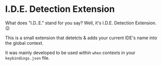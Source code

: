 # I.D.E. Detection Extension

What does "I.D..E." stand for you say? Well, it's I.D.E. Detection Extension. :wink: 

This is a small extension that detetcts & adds your current IDE's name into the global context. 

It was mainly developed to be used within `when` contexts in your `keybindings.json` file. 

